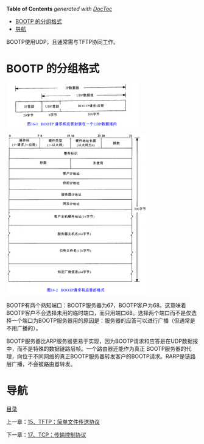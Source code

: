 <!-- START doctoc generated TOC please keep comment here to allow auto update -->
<!-- DON'T EDIT THIS SECTION, INSTEAD RE-RUN doctoc TO UPDATE -->
**Table of Contents**  *generated with [DocToc](https://github.com/thlorenz/doctoc)*

- [BOOTP 的分组格式](#bootp%C2%A0%E7%9A%84%E5%88%86%E7%BB%84%E6%A0%BC%E5%BC%8F)
- [导航](#%E5%AF%BC%E8%88%AA)

<!-- END doctoc generated TOC please keep comment here to allow auto update -->

BOOTP使用UDP，且通常需与TFTP协同工作。

# BOOTP 的分组格式

![graphic](img/chap16/img0.png)

![graphic](img/chap16/img1.png)

BOOTP有两个熟知端口：BOOTP服务器为67，BOOTP客户为68。这意味着BOOTP客户不会选择未用的临时端口，而只用端口68。选择两个端口而不是仅选择一个端口为BOOTP服务器用的原因是：服务器的应答可以进行广播（但通常是不用广播的）。 

BOOTP服务器比ARP服务器更易于实现，因为BOOTP请求和应答是在UDP数据报中，而不是特殊的数据链路层帧。一个路由器还能作为真正 BOOTP服务器的代理，向位于不同网络的真正BOOTP服务器转发客户的BOOTP请求。RARP是链路层广播，不会被路由器转发。

# 导航

[目录](README.md)

上一章：[15、TFTP：简单文件传送协议](15、TFTP：简单文件传送协议.md)

下一章：[17、TCP：传输控制协议](17、TCP：传输控制协议.md)

